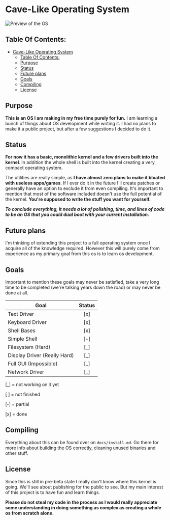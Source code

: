 # Cave-Like Operating System

![Preview of the OS](./docs/preview.png)

## Table Of Contents:

- [Cave-Like Operating System](#cave-like-operating-system)
  - [Table Of Contents:](#table-of-contents)
  - [Purpose](#purpose)
  - [Status](#status)
  - [Future plans](#future-plans)
  - [Goals](#goals)
  - [Compiling](#compiling)
  - [License](#license)

## Purpose

**This is an OS I am making in my free time purely for fun.** I am learning a bunch of things about OS development while writing it. I had no plans to make it a public project, but after a few suggestions I decided to do it. 

## Status

**For now it has a basic, monolithic kernel and a few drivers built into the kernel**. In addition the whole shell is built into the kernel creating a very compact operating system. 

The utilities are really simple, as **I have almost zero plans to make it bloated with useless apps/games**. If I ever do it in the future I'll create patches or generally have an option to exclude it from even compiling. It's important to mention that most of the software included doesn't use the full potential of the kernel. **You're supposed to write the stuff you want for yourself.** 

***To conclude everything, it needs a lot of polishing, time, and lines of code to be an OS that you could dual boot with your current installation.*** 

## Future plans

I'm thinking of extending this project to a full operating system once I acquire all of the knowledge required. However this will purely come from experience as my primary goal from this os is to learn os development. 

## Goals

Important to mention these goals may never be satisfied, take a very long time to be completed (we're talking years down the road) or may never be done at all.

| Goal                         | Status |
| ---------------------------- |:------:|
| Text Driver                  | [x]    |
| Keyboard Driver              | [x]    |
| Shell Bases                  | [x]    |
| Simple Shell                 | [-]    |
| Filesystem (Hard)            | [_]    |
| Display Driver (Really Hard) | [_]    |
| Full GUI (Impossible)        | [_]    |
| Network Driver               | [_]    |

[_] = not working on it yet

[ ] = not finished

[-] = partial

[x] = done

## Compiling

Everything about this can be found over on `docs/install.md`. Go there for more info about building the OS correctly, cleaning unused binaries and other stuff. 

## License

Since this is still in pre-beta state I really don't know where this kernel is going. We'll see about publishing for the public to see. But my main interest of this project is to have fun and learn things. 

**Please do not steal my code in the process as I would really appreciate some understanding in doing something as complex as creating a whole os from scratch alone.**

